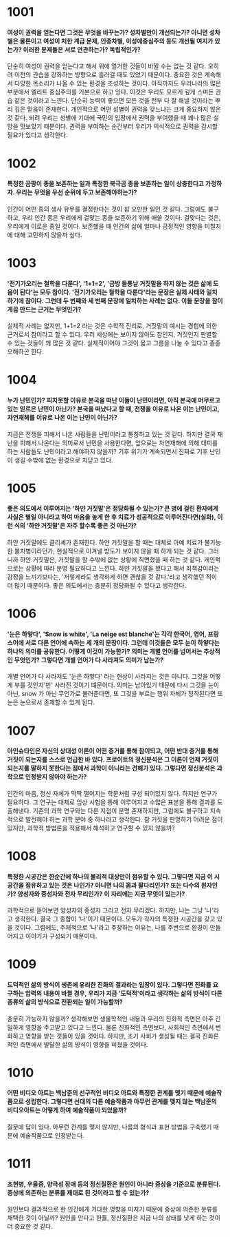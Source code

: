 # 1001

#### 여성이 권력을 얻는다면 그것은 무엇을 바꾸는가? 성차별만이 개선되는가? 아니면 성차별은 물론이고 여성이 처한 계급 문제, 인종차별, 이성애중심주의 등도 개선될 여지가 있는가? 이러한 문제들은 서로 연관하는가? 독립적인가?

단순히 여성이 권력을 얻는다고 해서 위에 열거한 것들이 바뀔 수는 없는 것 같다. 오히려 이전의 관습을 강화하는 방향으로 흘러갈 때도 있었기 때문이다. 중요한 것은 계속해서 다양한 목소리가 나올 수 있는 환경을 조성하는 것이다. 아직까지도 우리나라의 많은 부분에서 엘리트 중심주의를 기본으로 하고 있다. 이것은 우리도 모르게 깊게 스며든 관습 같은 것이라고 느낀다. 단순히 능력이 좋으면 모든 것을 전부 다 잘 해낼 것이라는 뿌리 깊은 믿음이 존재한다. 개인적으로 어떤 성별이 권력을 갖느냐는 크게 중요하지 않은 것 같다. 되려 우리는 성별에 기대에 국민의 입장에서 권력을 부여했을 때 꽤나 많은 실망을 맛보았기 때문이다. 권력을 부여하는 순간부터 우리가 의식적으로 권력을 감시할 필요가 있다고 생각한다.

# 1002

#### 특정한 곰팡이 종을 보존하는 일과 특정한 북극곰 종을 보존하는 일이 상충한다고 가정하자. 우리는 무엇을 우선 순위에 두고 보존해야하는가?

인간이 어떤 종의 생사 유무를 결정한다는 것이 참 오만한 일인 것 같다. 그럼에도 불구하고, 우리 인간 종은 우리에게 걸맞는 종을 보존하기 위해 애쓸 것이다. 걸맞다는 것은, 우리에게 이로운 종일 것이다. 보존했을 때 인간의 삶에 얼마나 긍정적인 영향을 미칠지에 대해 고민하지 않을까 싶다.

# 1003

#### '전기가오리는 철학을 다룬다', '1+1=2', '금방 들통날 거짓말을 하지 않는 것은 삶에 도움이 된다'는 모두 참이다. '전기가오리는 철학을 다룬다'라는 문장은 실제 사태와 일치 하기에 참이다. 그런데 두 번째와 세 번째 문장에 일치하는 사례는 없다. 이들 문장을 참이게끔 만드는 근거는 무엇인가?

실제적 사례는 없지만, 1+1=2 라는 것은 수학적 진리로, 거짓말의 예시는 경험에 의한 근거로서 참이라고 할 수 있다. 우리 세상에는 보이지 않아도 참인지, 거짓인지 판별할 수 있는 것들이 꽤 많은 것 같다. 실제적이어야 그것이 옳고 그름을 나눌 수 있다고 종종 오해하곤 한다.

# 1004

#### 누가 난민인가? 피치못할 이유로 본국을 떠난 이들이 난민이라면, 아직 본국에 머무르고 있는 읻르은 난민이 아닌가? 본국을 떠났다고 할 때, 전쟁을 이유로 나온 이는 난민이고, 자연재해를 이유로 나온 이는 난민이 아닌가?

지금은 전쟁을 피해서 나온 사람들을 난민이라고 통칭하고 있는 것 같다. 하지만 결국 재난을 피해서 나온다는 의미로서 난민을 사용한다면, 앞으로는 자연재해에 의해 대피를 하는 사람들도 난민이라고 해야하지 않을까? 기후 위기가 계속되면서 진짜로 기후 난민이 생길 수밖에 없는 환경으로 치닫고 있다.

# 1005

#### 좋은 의도에서 이루어지는 '하얀 거짓말'은 정당화될 수 있는가? 큰 병에 걸린 환자에게 사실은 별일 아니라고 하여 마음을 놓게 한 후 치료가 성공적으로 이루어진다면(실화), 이런 식의 '하얀 거짓말'은 자주 할수록 좋은 것 아닌가?

하얀 거짓말에도 클리셰가 존재한다. 하얀 거짓말을 할 때는 대체로 아예 치료가 불가능한 불치병이라던가, 현실적으로 이겨낼 방도가 보이지 않을 때 하게 되는 것 같다. 그러니까 하얀 거짓말은, 거짓말을 할 수밖에 없는 상황에 직면했을 때 하는 것 같다. 개인적으로는 상황에 따라 분명 필요하다고 느낀다. 하얀 거짓말을 했다고 해서 죄책감이라는 감정을 느끼기보다는, '저렇게라도 생각하게 하면 괜찮을 것 같다.'라고 생각했던 적이 더 많기 때문이다. 좋은 의도에서는 충분히 정당화될 수 있다고 생각한다.

# 1006

#### '눈은 하얗다', 'Snow is white', 'La neige est blanche'는 각각 한국어, 영어, 프랑스어에 서로 다른 언어에 속하는 세 개의 문장이다. 그런데 이것들은 모두 눈이 하얗다는 하나의 의미를 공유한다. 어떻게 이것이 가능한가? 의미는 개별 언어를 넘어서는 추상적인 무엇인가? 그렇다면 개별 언어가 다 사라져도 의미가 남는가?

개별 언어가 다 사라져도 '눈은 하얗다' 라는 현상이 사라지는 것은 아니다. 그것을 어떻게 부를 것인지'만' 사라진 것이기 떄문이다. 의미는 남아있기 때문에 다시 그것을 눈이 아닌, snow 가 아닌 무언가로 불러준다면, 또 그것을 부르는 행위 자체가 정착된다면 또 눈은 눈으로서 존재할 수 있게 된다.

# 1007

#### 아인슈타인은 자신의 상대성 이론이 어떤 증거를 통해 참이되고, 어떤 반대 증거를 통해 거짓이 되는지를 스스로 언급한 바 있다. 프로이트의 정신분석은 그 이론이 언제 거짓이 되는지를 말하지 못한다는 점에서 과학이 아니라는 견해가 있다. 그렇다면 정신분석은 과학으로 인정받지 않아야 하는가?

인간의 마음, 정신 자체가 딱딱 떨어지는 학문처럼 구성 되어있지 않다. 하지만 연구가 필요하다. 그 연구는 대체로 임상 시험을 통해 이루어지고 수많은 표본을 통해 결과를 도출해낸다. 기존의 과학 연구와는 다른 지점이 분명 존재하지만, 그럼에도 불구하고 지속적으로 발전해야 하는 과학 분야 중 하나라고 생각한다. 참 거짓을 판명하기 어려운 점이 있지만, 과학적 방법론을 적용해서 해석하고 연구할 수 있지 않을까?

# 1008

#### 특정한 시공간은 한순간에 하나의 물리적 대상만이 점유할 수 있다. 그렇다면 지금 이 시공간을 점유하고 있는 것은 나인가? 아니면 나의 몸과 팔다리인가? 또는 다수의 원자인가? 양성자와 중성자와 전자 무리인가? 이 자리에는 지금 무엇이 있는가?

과학적으로 뜯어보면 양성자와 중성자 그리고 전자 무리겠다. 하지만, 나는 그냥 '나'라고 생각한다. 결국 그 종합이 '나'이기 때문이다. 모두가 각자의 특정한 시공간을 갖고 있을 것이다. 그럼에도, 주체적으로 '나'라고 주장하는 이유는, 나를 주변으로 환경이 만들어지고 이야기가 구성되기 때문이다.

# 1009

#### 도덕적인 삶의 방식이 생존에 유리한 진화의 결과라는 입장이 있다. 그렇다면 진화를 요구하는 압력의 내용이 바뀔 경우, 우리가 지금 '도덕적'이라고 생각하는 삶의 방식이 다른 종류의 삶의 방식으로 전환되는 일이 가능할까?

충분히 가능하지 않을까? 생각해보면 생물학적인 내용과 우리의 진화적 측면은 아주 긴밀하게 영향을 주고받고 있다고 느낀다. 물론 진화적인 측면보다, 사회적인 측면에서 변화하고 영향을 받는 것들이 있을 것이다. 하지만, 초기 사회가 생성될 때는 결국 진화론적인 측면에서 발달한 삶의 방식이 영향을 미쳤을 것이다.

# 1010

#### 어떤 비디오 아트는 백남준의 선구적인 비디오 아트와 특정한 관계를 맺기 때문에 예술작품으로 성립한다. 그렇다면 선대의 다른 예술작품과 아무런 관계를 맺지 않는 백남준의 비디오아트는 어떻게 하여 예술작품이 되었을까?

질문에 답이 있다. 아무런 관계를 맺지 않지만, 나름의 형식과 표현 방법을 구축했기 때문에 예술작품으로 인정받는다.

# 1011

#### 조현병, 우울증, 양극성 장애 등의 정신질환은 원인이 아니라 증상을 기준으로 분류된다. 증상에 의존하는 분류를 제대로 된 것이라고 할 수 있는가?

원인보다 결과적으로 한 인간에게 거대한 영향을 미치기 때문에 증상에 의존한 분류를 채택한 것이 아닐까? 원인을 안다고 한들, 정신질환은 지금 나의 상태를 낫게 하는 것이 더 중요한 것 같다.
